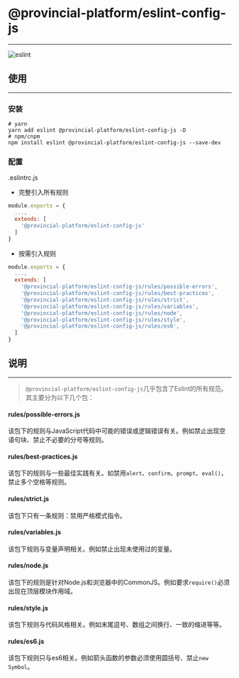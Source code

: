 # @provincial-platform/eslint-config-js
***
![eslint](https://img.shields.io/badge/eslint-v7.29.0-blue)

## 使用
***

### 安装
```shell
# yarn
yarn add eslint @provincial-platform/eslint-config-js -D
# npm/cnpm
npm install eslint @provincial-platform/eslint-config-js --save-dev
```

### 配置
.eslintrc.js
- 完整引入所有规则
```javascript
module.exports = {
  ...,
  extends: [
    '@provincial-platform/eslint-config-js'
  ]
}
```
- 按需引入规则
```javascript
module.exports = {
  ...,
  extends: [
    '@provincial-platform/eslint-config-js/rules/possible-errors',
    '@provincial-platform/eslint-config-js/rules/best-practices',
    '@provincial-platform/eslint-config-js/rules/strict',
    '@provincial-platform/eslint-config-js/rules/variables',
    '@provincial-platform/eslint-config-js/rules/node',
    '@provincial-platform/eslint-config-js/rules/style',
    '@provincial-platform/eslint-config-js/rules/es6',
  ]
}
```

## 说明
***

> `@provincial-platform/eslint-config-js`几乎包含了Eslint的所有规范。其主要分为以下几个包：

#### rules/possible-errors.js
该包下的规则与JavaScript代码中可能的错误或逻辑错误有关。例如禁止出现空语句块、禁止不必要的分号等规则。
#### rules/best-practices.js
该包下的规则与一些最佳实践有关。如禁用`alert`、`confirm`、`prompt`、`eval()`，禁止多个空格等规则。
#### rules/strict.js
该包下只有一条规则：禁用严格模式指令。
#### rules/variables.js
该包下规则与变量声明相关。例如禁止出现未使用过的变量。
#### rules/node.js
该包下的规则是针对Node.js和浏览器中的CommonJS。例如要求`require()`必须出现在顶层模块作用域。
#### rules/style.js
该包下规则与代码风格相关。例如末尾逗号、数组之间换行、一致的缩进等等。
#### rules/es6.js
该包下规则只与es6相关。例如箭头函数的参数必须使用圆括号、禁止`new Symbol`。

